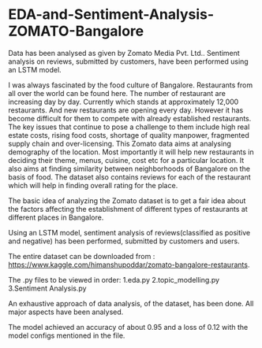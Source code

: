 # EDA-and-Sentiment-Analysis-ZOMATO-Bangalore
Data has been analysed as given by Zomato Media Pvt. Ltd.. Sentiment analysis on reviews, submitted by customers, have been performed using an LSTM model.

I was always fascinated by the food culture of Bangalore. Restaurants from all over the world can be found here. The number of restaurant are increasing day by day. Currently which stands at approximately 12,000 restaurants. And new restaurants are opening every day. However it has become difficult for them to compete with already established restaurants. The key issues that continue to pose a challenge to them include high real estate costs, rising food costs, shortage of quality manpower, fragmented supply chain and over-licensing. This Zomato data aims at analysing demography of the location. Most importantly it will help new restaurants in deciding their theme, menus, cuisine, cost etc for a particular location. It also aims at finding similarity between neighborhoods of Bangalore on the basis of food. The dataset also contains reviews for each of the restaurant which will help in finding overall rating for the place.

The basic idea of analyzing the Zomato dataset is to get a fair idea about the factors affecting the establishment of different types of restaurants at different places in Bangalore.

Using an LSTM model, sentiment analysis of reviews(classified as positive and negative) has been performed, submitted by customers and users. 


The entire dataset can be downloaded from :
https://www.kaggle.com/himanshupoddar/zomato-bangalore-restaurants.

The .py files to be viewed in order:
1.eda.py
2.topic_modelling.py
3.Sentiment Analysis.py

An exhaustive approach of data analysis, of the dataset, has been done. All major aspects have been analysed.

The model achieved an accuracy of about 0.95 and a loss of 0.12 with the model configs mentioned in the file. 
